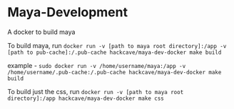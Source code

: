 Maya-Development
====

A docker to build maya

To build maya, run
`docker run -v [path to maya root directory]:/app -v [path to pub-cache]:/.pub-cache hackcave/maya-dev-docker make build`

example - `sudo docker run -v /home/username/maya:/app -v /home/username/.pub-cache:/.pub-cache hackcave/maya-dev-docker make build`

To build just the css, run
`docker run -v [path to maya root directory]:/app hackcave/maya-dev-docker make css`
